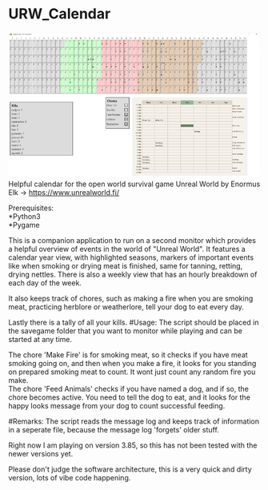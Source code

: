 # URW_Calendar
![](https://github.com/WizardofWar80/URW_Calendar/blob/main/screenshot.png)
Helpful calendar for the open world survival game Unreal World by Enormus Elk -> https://www.unrealworld.fi/ 

Prerequisites:<br>
*Python3<br>
*Pygame<br>

This is a companion application to run on a second monitor which provides a helpful overview of events in the world of "Unreal World".
It features a calendar year view, with highlighted seasons, markers of important events like when smoking or drying meat is finished, same for tanning, retting, drying nettles.
There is also a weekly view that has an hourly breakdown of each day of the week.

It also keeps track of chores, such as making a fire when you are smoking meat, practicing herblore or weatherlore, tell your dog to eat every day.

Lastly there is a tally of all your kills.
#Usage:
The script should be placed in the savegame folder that you want to monitor while playing and can be started at any time.

The chore 'Make Fire' is for smoking meat, so it checks if you have meat smoking going on, and then when you make a fire, it looks for you standing on prepared smoking meat to count. It wont just count any random fire you make.<br>
The chore 'Feed Animals' checks if you have named a dog, and if so, the chore becomes active. You need to tell the dog to eat, and it looks for the happy looks message from your dog to count successful feeding.<br>

#Remarks:
The script reads the message log and keeps track of information in a seperate file, because the message log 'forgets' older stuff.

Right now I am playing on version 3.85, so this has not been tested with the newer versions yet.

Please don't judge the software architecture, this is a very quick and dirty version, lots of vibe code happening.
